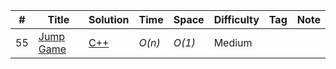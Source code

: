 |  #  | Title           |  Solution       |  Time           | Space           | Difficulty    | Tag          | Note| 
|-----|---------------- | --------------- | --------------- | --------------- | ------------- |--------------|-----|
55 | [Jump Game](https://leetcode.com/problems/jump-game/) | [C++](./C++/jump-game.cpp)  | _O(n)_ | _O(1)_ | Medium ||
